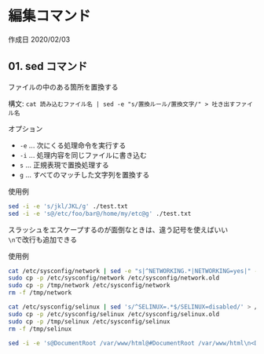 # 編集コマンド

作成日 2020/02/03

## 01. sed コマンド

ファイルの中のある箇所を置換する

構文: `cat 読み込むファイル名 | sed -e "s/置換ルール/置換文字/" > 吐き出すファイル名`

オプション

- `-e` ... 次にくる処理命令を実行する
- `-i` ... 処理内容を同じファイルに書き込む
- `s` ... 正規表現で置換処理する
- `g` ... すべてのマッチした文字列を置換する

使用例

```bash
sed -i -e 's/jkl/JKL/g' ./test.txt
sed -i -e 's@/etc/foo/bar@/home/my/etc@g' ./test.txt
```

スラッシュをエスケープするのが面倒なときは、違う記号を使えばいい \
`\n`で改行も追加できる

使用例

```bash
cat /etc/sysconfig/network | sed -e "s|^NETWORKING.*|NETWORKING=yes|" -e "s|^HOSTNAME.*|HOSTNAME=lamp.vagrantup.com|" > /tmp/network
sudo cp -p /etc/sysconfig/network /etc/sysconfig/network.old
sudo cp -p /tmp/network /etc/sysconfig/network
rm -f /tmp/network

cat /etc/sysconfig/selinux | sed 's/^SELINUX=.*$/SELINUX=disabled/' > /tmp/selinux
sudo cp -p /etc/sysconfig/selinux /etc/sysconfig/selinux.old
sudo cp -p /tmp/selinux /etc/sysconfig/selinux
rm -f /tmp/selinux

sed -i -e 's@DocumentRoot /var/www/html@#DocumentRoot /var/www/html\n<Document /var/www/html>@g' ./test.txt
```
